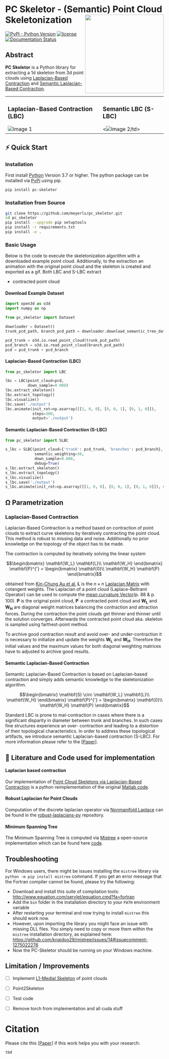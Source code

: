 # PC Skeletor - (Semantic) Point Cloud Skeletonization <img align="right" height="250" src="img/PCSkeletor.png">

<a href="https://img.shields.io/pypi/pyversions/pc_skeletor"><img alt="PyPI - Python Version" src="https://img.shields.io/pypi/pyversions/pc_skeletor"></a>
<a href="https://github.com/meyerls/PC-Skeletor/blob/main/LICENSE"><img alt="license" src="https://img.shields.io/github/license/meyerls/PC-Skeletor"></a>
<a href='https://pc-skeletor.readthedocs.io/en/latest/?badge=latest'>
    <img src='https://readthedocs.org/projects/pc-skeletor/badge/?version=latest' alt='Documentation Status' />
</a>
<!--a href="https://github.com/meyerls/PC-Skeletor/actions"><img alt="GitHub Workflow Status" src="https://img.shields.io/github/workflow/status/meyerls/PC-Skeletor/Python%20package"></a-->


## Abstract

**PC Skeletor** is a Python library for extracting a 1d skeleton from 3d point clouds using
[Laplacian-Based Contraction](https://taiya.github.io/pubs/cao2010cloudcontr.pdf) and
[Semantic Laplacian-Based Contraction](https://google.de).

<table style="border: none;">
  <tr>
    <td><h3>Laplacian-Based Contraction (LBC)</h3><img src="img/lbc.gif" alt="Image 1"></td>
    <td><h3>Semantic LBC (S-LBC)</h3><<img src="img/s_lbc.gif" alt="Image 2">/td>
  </tr>
</table>


## ⚡️ Quick Start

### Installation

First install [Python](https://www.python.org/downloads/) Version 3.7 or higher. The python package can be installed via [PyPi](https://pypi.org/project/pc-skeletor/) using pip.

 ````bash
pip install pc-skeletor
 ````

### Installation from Source
 ````bash
git clone https://github.com/meyerls/pc_skeletor.git
cd pc_skeletor
pip install --upgrade pip setuptools
pip install -r requirements.txt
pip install -e .
 ````


### Basic Usage

Below is the code to execute the skeletonization algorithm with a downloaded example point cloud. Additionally, to the
extraction an animation with the original point cloud and the skeleton is created and exported as a gif. Both LBC and 
S-LBC extract 
* contracted point cloud

#### Download Example Dataset
````python
import open3d as o3d
import numpy as np

from pc_skeletor import Dataset

downloader = Dataset()
trunk_pcd_path, branch_pcd_path = downloader.download_semantic_tree_dataset()

pcd_trunk = o3d.io.read_point_cloud(trunk_pcd_path)
pcd_branch = o3d.io.read_point_cloud(branch_pcd_path)
pcd = pcd_trunk + pcd_branch
````

#### Laplacian-Based Contraction (LBC)
````python
from pc_skeletor import LBC

lbc = LBC(point_cloud=pcd, 
          down_sample=0.008)
lbc.extract_skeleton()
lbc.extract_topology()
lbc.visualize()
lbc.save('./output')
lbc.animate(init_rot=np.asarray([[1, 0, 0], [0, 0, 1], [0, 1, 0]]), 
            steps=300, 
            output='./output')
````

#### Semantic Laplacian-Based Contraction (S-LBC)

````python
from pc_skeletor import SLBC

s_lbc = SLBC(point_cloud={'trunk': pcd_trunk, 'branches': pcd_branch}, 
             semantic_weighting=30, 
             down_sample=0.008, 
             debug=True)
s_lbc.extract_skeleton()
s_lbc.extract_topology()
s_lbc.visualize()
s_lbc.save('./output')
s_lbc.animate(init_rot=np.asarray([[1, 0, 0], [0, 0, 1], [0, 1, 0]]), steps=300, output='./output')
````



## Ω Parametrization

### Laplacian-Based Contraction

Laplacian-Based Contraction is a method based on contraction of point clouds to extract curve skeletons by iteratively
contracting the point cloud. This method is robust to missing data and noise. Additionally no prior knowledge on the
topology of the object has to be made.

The contraction is computed by iteratively solving the linear system

```math
\begin{bmatrix}
\mathbf{W_L} \mathbf{L}\\
\mathbf{W_H}
\end{bmatrix} \mathbf{P}^{'} =
\begin{bmatrix}
\mathbf{0}\\
\mathbf{W_H} \mathbf{P}
\end{bmatrix}
```

obtained from [Kin-Chung Au et al.](http://graphics.csie.ncku.edu.tw/Skeleton/skeleton-paperfinal.pdf)
$\mathbf{L}$ is the $n \times n$
[Laplacian Matrix](http://rodolphe-vaillant.fr/entry/101/definition-laplacian-matrix-for-triangle-meshes)
with cotangent weights. The Laplacian of a point cloud (Laplace-Beltrami Operator) can be used to compute the [mean
curvature Vector](http://www.cs.cmu.edu/~kmcrane/Projects/DDG/paper.pdf)(p. 88 & p. 100). $\mathbf{P}$ is the original
point cloud, $\mathbf{P}^{'}$ a contracted point cloud and $\mathbf{W_L}$ and $\mathbf{W_H}$ are diagonal weight
matrices balancing the contraction and attraction forces. During the contraction the point clouds get thinner and
thinner until the solution converges. Afterwards the contracted point cloud aka. skeleton is sampled using
farthest-point method.

To archive good contraction result and avoid over- and under-contraction it is necessary to initialize and update the
weights $\mathbf{W_L}$ and $\mathbf{W_H}$. Therefore the initial values and the maximum values for both diagonal
weighting matrices have to adjusted to archive good results.

#### Semantic Laplacian-Based Contraction

Semantic Laplacian-Based Contraction is based on Laplacian-based contraction and simply adds semantic knowledge to the
skeletonization algorithm.

```math
\begin{bmatrix}
\mathbf{S} \circ \mathbf{W_L} \mathbf{L}\\
\mathbf{W_H}
\end{bmatrix} \mathbf{P}^{'} =
\begin{bmatrix}
\mathbf{0}\\
\mathbf{W_H} \mathbf{P}
\end{bmatrix}
```

Standard LBC is prone to mal-contraction in cases where there is a significant disparity in 
diameter between trunk and branches. In such cases fine structures experience an over- contraction and leading to a 
distortion of their topological characteristics. In order to address these topological artifacts, we introduce semantic 
Laplacian-based contraction (S-LBC). For more information please refer to the [[Paper](https://google.de)].

## 📖 Literature and Code used for implementation

#### Laplacian based contraction

Our implementation
of [Point Cloud Skeletons via Laplacian-Based Contraction](https://taiya.github.io/pubs/cao2010cloudcontr.pdf) is a
python reimplementation of the original [Matlab code](https://github.com/taiya/cloudcontr).

#### Robust Laplacian for Point Clouds

Computation of the discrete laplacian operator
via [Nonmanifold Laplace](http://www.cs.cmu.edu/~kmcrane/Projects/NonmanifoldLaplace/NonmanifoldLaplace.pdf) can be
found in the [robust-laplacians-py](https://github.com/nmwsharp/robust-laplacians-py) repository.

#### Minimum Spanning Tree

The Minimum Spanning Tree is computed via  [Mistree](https://arxiv.org/pdf/1910.08562.pdf) a
open-source implementation which can be found here [code](https://github.com/knaidoo29/mistree).

## Troubleshooting

For Windows users, there might be issues installing the `mistree` library via `python -m pip install mistree` command. If you get an error message that the Fortran compiler cannot be found, please try the following:

- Download and install this suite of compilation tools: http://www.equation.com/servlet/equation.cmd?fa=fortran
- Add the `bin` folder in the installation directory to your `PATH` environment variable
- After restarting your terminal and now trying to install `mistree` this should work now.
- However, upon importing the library you might face an issue with missing DLL files. You simply need to copy or move them within the `mistree` installation directory, as explained here: https://github.com/knaidoo29/mistree/issues/14#issuecomment-1275022276
- Now the PC-Skeletor should be running on your Windows machine.

## Limitation / Improvements

- [ ] Implement [L1-Medial Skeleton](https://www.cs.sfu.ca/~haoz/pubs/huang_sig13_l1skel.pdf) of point clouds
- [ ] Point2Skeleton
- [ ] Test code
- [ ] Remove torch from implementation and all cuda stuff


# Citation

Please cite this [[Paper](https://google.de)] if this work helps you with your research:

```
tbd
```



